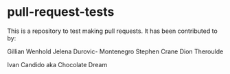 # pull-request-tests

This is a repository to test making pull requests. It has been contributed to by:

Gillian Wenhold
Jelena Durovic- Montenegro
Stephen Crane
Dion Theroulde





Ivan Candido aka Chocolate Dream
